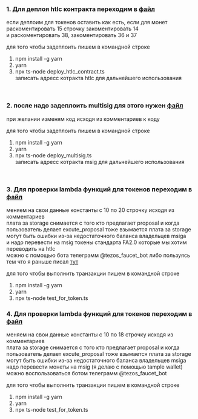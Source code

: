

### 1. Для деплоя htlc контракта переходим в [файл](../deploy_htlc_contract.ts)  
  если деплоим для токенов оставить как есть, если для монет раскоментировать 15 строчку закоментировать 14  
  и раскоментировать 38, закоментировать 36 и 37  
    
для того чтобы задеплоить пишем в командной строке  
1) npm install -g yarn  
2) yarn  
3) npx ts-node deploy_htlc_contract.ts  
записать адресс котракта htlc для дальнейшего использования  
<br>

### 2. после надо задеплоить multisig для этого нужен [файл](/Research/multisig/deploy_multisig.ts)  
 при желании изменям код исходя из комментариев к коду  
   
для того чтобы задеплоить пишем в командной строке    
1) npm install -g yarn    
2) yarn  
3) npx ts-node deploy_multisig.ts  
записать адресс котракта msig для дальнейшего использования  
<br>

### 3. Для проверки lambda функций для токенов переходим в [файл](test_for_token.ts)  
меняем на свои данные константы с 10 по 20 строчку исходя из комментариев  
плата за storage снимается с того кто предлагает proposal и когда пользователь делает excute_proposal тоже взымается плата за storage могут быть ошибки из-за недостаточного баланса владельцев msiga  
и надо перевести на msig токены стандарта FA2.0 которые мы хотим переводить на htlc    
можно с помощью бота телеграмм @tezos_faucet_bot либо пользуясь тем что я раньше писал  [тут](/Create_And_Transfer_TokenTz)  
  
для того чтобы выполнить транзакции пишем в командной строке    
1) npm install -g yarn    
2) yarn  
3) npx ts-node test_for_token.ts   

### 4. Для проверки lambda функций для токенов переходим в [файл](test_for_coins.ts)  

меняем на свои данные константы с 10 по 18 строчку исходя из комментариев  
плата за storage снимается с того кто предлагает proposal и когда пользователь делает excute_proposal тоже взымается плата за storage могут быть ошибки из-за недостаточного баланса владельцев msiga  
надо перевести монеты на msig (я делаю с помощью tample wallet)  
можно воспользоваться ботом телеграмм @tezos_faucet_bot  
  
для того чтобы выполнить транзакции пишем в командной строке    
1) npm install -g yarn    
2) yarn  
3) npx ts-node test_for_token.ts   